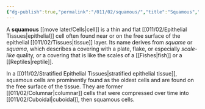 ```yaml
---
{"dg-publish":true,"permalink":"/011/02/squamous/","title":"Squamous","tags":["BIOL422"],"noteIcon":"1","created":"2024-09-26T13:45:04.131-07:00","updated":"2024-09-26T15:25:54.765-07:00"}
---
```


A **squamous** [[move later/Cells\|cell]] is a thin and flat [[011/02/Epithelial Tissues\|epithelial]] cell often found near or on the free surface of the epithelial [[011/02/Tissues\|tissue]] layer. Its name derives from *squame* or *squama*, which describes a covering with a plate, flake, or especially *scale-like* quality, or a covering that is like the scales of a [[Fishes\|fish]] or a [[Reptiles\|reptile]].

In a [[011/02/Stratified Epithelial Tissues\|stratified epithelial tissue]], squamous cells are prominently found as the oldest cells and are found on the free surface of the tissue. They are former [[011/02/Columnar\|columnar]] cells that were compressed over time into [[011/02/Cuboidal\|cuboidal]], then squamous cells.